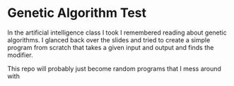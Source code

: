 # Genetic Algorithm Test

In the artificial intelligence class I took I remembered reading about genetic algorithms. I glanced back over the slides and tried to create a simple program from scratch that takes a given input and output and finds the modifier.

This repo will probably just become random programs that I mess around with
